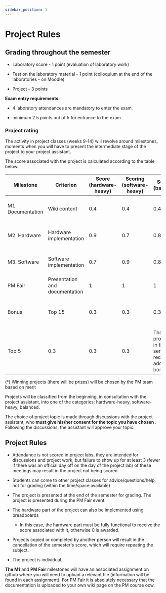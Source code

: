 ```yaml
---
sidebar_position: 1
---
```


# Project Rules


## Grading throughout the semester

*   Laboratory score - 1 point (evaluation of laboratory work)
    
*   Test on the laboratory material - 1 point (colloquium at the end of the laboratories - on Moodle)
    
*   Project - 3 points
  
**Exam entry requirements:**

*   4 laboratory attendances are mandatory to enter the exam.
    
*   minimum 2.5 points out of 5 for entrance to the exam
    
    

### Project rating

The activity in project classes (weeks 9-14) will revolve around milestones, moments when you will have to present the intermediate stage of the project to your project assistant.

The score associated with the project is calculated according to the table below.

| Milestone | Criterion | Score (hardware-heavy) | Scoring (software-heavy) | Scoring (balanced) | Scoring condition | Deadline |
| --- | --- | --- | --- | --- | --- | --- |
| M1. Documentation | Wiki content | 0.4 | 0.4 | 0.4 | according to the list of minimum requirements | week 10 |
| M2. Hardware | Hardware implementation | 0.9 | 0.7 | 0.8 | according to the list of minimum requirements | week 12 |
| M3. Software | Software implementation | 0.7 | 0.9 | 0.8 | according to the list of minimum requirements | week 13 |
| PM Fair | Presentation and documentation | 1   | 1   | 1   | participation in PM Fair | week 14 (May 29) |
| Bonus | Top 15 | 0.3 | 0.3 | 0.3 | The first 15 projects\* in the 3 series receive a bonus |     |
| Top 5 | 0.3 | 0.3 | 0.3 | The first 5 projects\* in the 3 series receive an additional bonus |     |


(\*) Winning projects (there will be prizes) will be chosen by the PM team based on merit

Projects will be classified from the beginning, in consultation with the project assistant, into one of the categories: hardware-heavy, software-heavy, balanced.



The choice of project topic is made through discussions with the project assistant, who **must give his/her consent for the topic you have chosen** . Following the discussions, the assistant will approve your topic.


## Project Rules

*   Attendance is not scored in project labs, they are intended for discussions and project work, but failure to show up for at least 3 (fewer if there was an official day off on the day of the project lab) of these meetings may result in the project not being scored.
    
*   Students can come to other project classes for advice/questions/help, not for grading (within the time/space available)
    
*   The project is presented at the end of the semester for grading. The project is presented during the PM Fair event.
    
*   The hardware part of the project can also be implemented using breadboards
    
    *   In this case, the hardware part must be fully functional to receive the score associated with it, otherwise 0 is awarded.
        
*   Projects copied or completed by another person will result in the cancellation of the semester's score, which will require repeating the subject.
    
*  The project is individual.
    

**The M1** and **PM Fair** milestones will have an associated assignment on github where you will need to upload a relevant file (information will be found in each assignment). For PM Fair it is absolutely necessary that the documentation is uploaded to your own wiki page on the PM course ocw.

    
